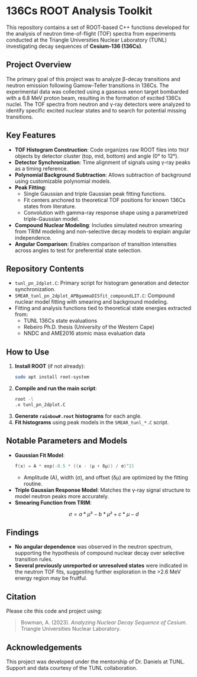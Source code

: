 # 136Cs ROOT Analysis Toolkit

This repository contains a set of ROOT-based C++ functions developed for the analysis of neutron time-of-flight (TOF) spectra from experiments conducted at the Triangle Universities Nuclear Laboratory (TUNL) investigating decay sequences of **Cesium-136 (136Cs)**.

## Project Overview

The primary goal of this project was to analyze β-decay transitions and neutron emission following Gamow-Teller transitions in 136Cs. The experimental data was collected using a gaseous xenon target bombarded with a 6.8 MeV proton beam, resulting in the formation of excited 136Cs nuclei. The TOF spectra from neutron and γ-ray detectors were analyzed to identify specific excited nuclear states and to search for potential missing transitions.

## Key Features

- **TOF Histogram Construction**: Code organizes raw ROOT files into `TH1F` objects by detector cluster (top, mid, bottom) and angle (0° to 12°).
- **Detector Synchronization**: Time alignment of signals using γ-ray peaks as a timing reference.
- **Polynomial Background Subtraction**: Allows subtraction of background using customizable polynomial models.
- **Peak Fitting**:
  - Single Gaussian and triple Gaussian peak fitting functions.
  - Fit centers anchored to theoretical TOF positions for known 136Cs states from literature.
  - Convolution with gamma-ray response shape using a parametrized triple-Gaussian model.
- **Compound Nuclear Modeling**: Includes simulated neutron smearing from TRIM modeling and non-selective decay models to explain angular independence.
- **Angular Comparison**: Enables comparison of transition intensities across angles to test for preferential state selection.

## Repository Contents

- `tunl_pn_2dplot.C`: Primary script for histogram generation and detector synchronization.
- `SMEAR_tunl_pn_2dplot_APBgammaDISfit_compoundLIT.C`: Compound nuclear model fitting with smearing and background modeling.
- Fitting and analysis functions tied to theoretical state energies extracted from:
  - TUNL 136Cs state evaluations
  - Rebeiro Ph.D. thesis (University of the Western Cape)
  - NNDC and AME2016 atomic mass evaluation data

## How to Use

1. **Install ROOT** (if not already):
   ```bash
   sudo apt install root-system
   ```
2. **Compile and run the main script**:
   ```bash
   root -l
   .x tunl_pn_2dplot.C
   ```
3. **Generate `rainbow#.root` histograms** for each angle.
4. **Fit histograms** using peak models in the `SMEAR_tunl_*.C` script.

## Notable Parameters and Models

- **Gaussian Fit Model**:
  ```cpp
  f(x) = A * exp(-0.5 * ((x - (μ + δμ)) / σ)^2)
  ```
  - Amplitude (A), width (σ), and offset (δμ) are optimized by the fitting routine.
- **Triple Gaussian Response Model**: Matches the γ-ray signal structure to model neutron peaks more accurately.
- **Smearing Function from TRIM**:
  ```math
  σ = a*μ³ - b*μ² + c*μ - d
  ```

## Findings

- **No angular dependence** was observed in the neutron spectrum, supporting the hypothesis of compound nuclear decay over selective transition rules.
- **Several previously unreported or unresolved states** were indicated in the neutron TOF fits, suggesting further exploration in the >2.6 MeV energy region may be fruitful.

## Citation

Please cite this code and project using:

> Bowman, A. (2023). *Analyzing Nuclear Decay Sequence of Cesium*. Triangle Universities Nuclear Laboratory.

## Acknowledgements

This project was developed under the mentorship of Dr. Daniels at TUNL. Support and data courtesy of the TUNL collaboration.
